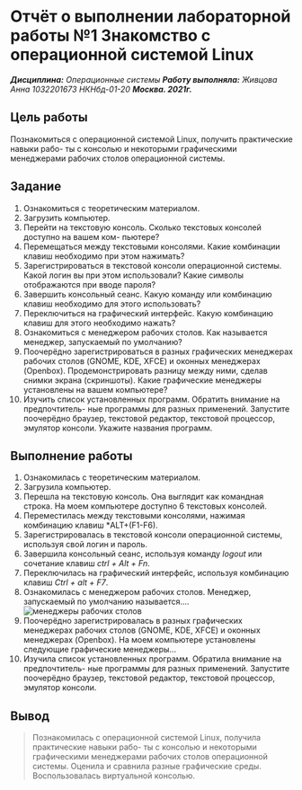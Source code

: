 # Отчёт о выполнении лабораторной работы №1 Знакомство с операционной системой Linux
***Дисциплина:*** *Операционные системы*
***Работу выполняла:*** *Живцова Анна*
*1032201673*
*НКНбд-01-20*
***Москва. 2021г.***
## Цель работы 
Познакомиться с операционной системой Linux, получить практические навыки рабо-
ты с консолью и некоторыми графическими менеджерами рабочих столов операционной
системы.
## Задание 
1. Ознакомиться с теоретическим материалом.
2. Загрузить компьютер.
3. Перейти на текстовую консоль. Сколько текстовых консолей доступно на вашем ком-
пьютере?
4. Перемещаться между текстовыми консолями. Какие комбинации клавиш необходимо
при этом нажимать?
5. Зарегистрироваться в текстовой консоли операционной системы. Какой логин вы при
этом использовали? Какие символы отображаются при вводе пароля?
6. Завершить консольный сеанс. Какую команду или комбинацию клавиш необходимо
для этого использовать?
7. Переключиться на графический интерфейс. Какую комбинацию клавиш для этого
необходимо нажать?
8. Ознакомиться с менеджером рабочих столов. Как называется менеджер, запускаемый
по умолчанию?
9. Поочерёдно зарегистрироваться в разных графических менеджерах рабочих столов
(GNOME, KDE, XFCE) и оконных менеджерах (Openbox). Продемонстрировать разницу
между ними, сделав снимки экрана (скриншоты). Какие графические менеджеры
установлены на вашем компьютере?
10. Изучить список установленных программ. Обратить внимание на предпочтитель-
ные программы для разных применений. Запустите поочерёдно браузер, текстовой
редактор, текстовой процессор, эмулятор консоли. Укажите названия программ.
## Выполнение работы
1. Ознакомилась с теоретическим материалом.
2. Загрузила компьютер.
3. Перешла на текстовую консоль.  Она выглядит как командная строка. На моем компьютере доступно 6 текстовых консолей.
4. Переместилась между текстовыми консолями, нажимая комбинацию клавиш *ALT+(F1-F6).
5. Зарегистрировалась в текстовой консоли операционной системы, используя свой логин и пароль.
6. Завершила консольный сеанс, используя команду *logout* или сочетание клавиш *ctrl + Alt + Fn*.
7. Переключилась на графический интерфейс, используя комбинацию клавиш *Ctrl + alt + F7*.
8. Ознакомилась с менеджером рабочих столов. Менеджер, запускаемый
по умолчанию называется....
![менеджеры рабочих столов]()
9. Поочерёдно зарегистрировалась в разных графических менеджерах рабочих столов
(GNOME, KDE, XFCE) и оконных менеджерах (Openbox). На моем компьютере установлены следующие графические менеджеры...
![]()
![]()
![]()
10. Изучила список установленных программ. Обратила внимание на предпочтитель-
ные программы для разных применений. Запустите поочерёдно браузер, текстовой
редактор, текстовой процессор, эмулятор консоли. 
![]()
![]()
![]()
![]()
## Вывод
> Познакомилась с операционной системой Linux, получила практические навыки рабо-
> ты с консолью и некоторыми графическими менеджерами рабочих столов операционной
> системы. Оценила и сравнила разные графические среды. Воспользовалась виртуальной консолью.
